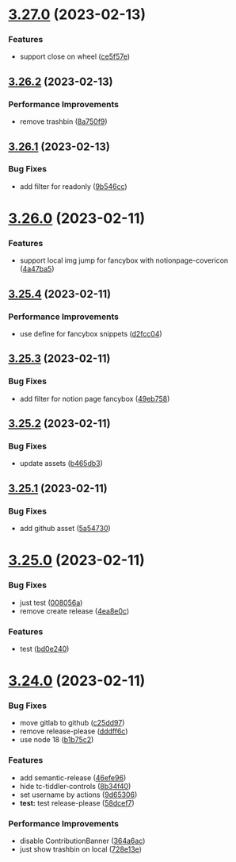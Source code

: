 # [3.27.0](https://github.com/oeyoews/neotw/compare/v3.26.2...v3.27.0) (2023-02-13)


### Features

* support close on wheel ([ce5f57e](https://github.com/oeyoews/neotw/commit/ce5f57e4ae3a23fd98b443ea2e2ad5e45d952131))

## [3.26.2](https://github.com/oeyoews/neotw/compare/v3.26.1...v3.26.2) (2023-02-13)


### Performance Improvements

* remove trashbin ([8a750f9](https://github.com/oeyoews/neotw/commit/8a750f98df305521830adf7f9eb9f5ab6e183d2a))

## [3.26.1](https://github.com/oeyoews/neotw/compare/v3.26.0...v3.26.1) (2023-02-13)


### Bug Fixes

* add filter for readonly ([9b546cc](https://github.com/oeyoews/neotw/commit/9b546cc52d1aee978e63d1b7672f11652621c025))

# [3.26.0](https://github.com/oeyoews/neotw/compare/v3.25.4...v3.26.0) (2023-02-11)


### Features

* support local img jump for fancybox with notionpage-covericon ([4a47ba5](https://github.com/oeyoews/neotw/commit/4a47ba5fffe8fb34c0621cde8da7959ea0016c04))

## [3.25.4](https://github.com/oeyoews/neotw/compare/v3.25.3...v3.25.4) (2023-02-11)


### Performance Improvements

* use define for fancybox snippets ([d2fcc04](https://github.com/oeyoews/neotw/commit/d2fcc04539830d11393bd5d3eb733e93eda9d3ae))

## [3.25.3](https://github.com/oeyoews/neotw/compare/v3.25.2...v3.25.3) (2023-02-11)


### Bug Fixes

* add filter for notion page fancybox ([49eb758](https://github.com/oeyoews/neotw/commit/49eb758f97aa4a3b04a867394c33ddcebeb51cc3))

## [3.25.2](https://github.com/oeyoews/neotw/compare/v3.25.1...v3.25.2) (2023-02-11)


### Bug Fixes

* update assets ([b465db3](https://github.com/oeyoews/neotw/commit/b465db3f66bef1f5b123480a8f56d27da798b79f))

## [3.25.1](https://github.com/oeyoews/neotw/compare/v3.25.0...v3.25.1) (2023-02-11)


### Bug Fixes

* add github asset ([5a54730](https://github.com/oeyoews/neotw/commit/5a54730f283f124c8a6b03f243f466d23326db6a))

# [3.25.0](https://github.com/oeyoews/neotw/compare/v3.24.0...v3.25.0) (2023-02-11)


### Bug Fixes

* just test ([008056a](https://github.com/oeyoews/neotw/commit/008056af70a8da75721ce12f649511cebba8699f))
* remove create release ([4ea8e0c](https://github.com/oeyoews/neotw/commit/4ea8e0cfc199f65355dfd2c56de1743c5952c78d))


### Features

* test ([bd0e240](https://github.com/oeyoews/neotw/commit/bd0e240241a5a35dffc6c508f13c8aa13d4b4799))

# [3.24.0](https://github.com/oeyoews/neotw/compare/v3.23.2...v3.24.0) (2023-02-11)


### Bug Fixes

* move gitlab to github ([c25dd97](https://github.com/oeyoews/neotw/commit/c25dd97aa62443e56fca570b502c8fa32d37e64c))
* remove release-please ([dddff6c](https://github.com/oeyoews/neotw/commit/dddff6c9a38e0afbedef6a82baa852d0e5bda8a1))
* use node 18 ([b1b75c2](https://github.com/oeyoews/neotw/commit/b1b75c2dcc876b68d62b7214f9907138e3ccf17e))


### Features

* add semantic-release ([46efe96](https://github.com/oeyoews/neotw/commit/46efe9658e9a31b5948b69ec0d5c5161a0cc9707))
* hide tc-tiddler-controls ([8b34f40](https://github.com/oeyoews/neotw/commit/8b34f40e2cc31919d8f2dde5f0343fa97484970b))
* set username by actions ([9d65306](https://github.com/oeyoews/neotw/commit/9d65306e2ab3f8fe1ec70cf3fad30d0a27d05066))
* **test:** test release-please ([58dcef7](https://github.com/oeyoews/neotw/commit/58dcef75d9826c5c13e070cc6a8ace9c7abb2645))


### Performance Improvements

* disable ContributionBanner ([364a6ac](https://github.com/oeyoews/neotw/commit/364a6ac2b249a60259b48968dbbd83279b7d2ce2))
* just show trashbin on local ([728e13e](https://github.com/oeyoews/neotw/commit/728e13ef17d4da74c6675daac2c23a61403f3e4c))
